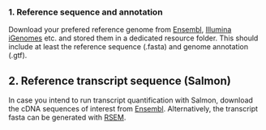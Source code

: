 ### 1. Reference sequence and annotation
Download your prefered reference genome from [Ensembl](https://www.ensembl.org/index.html), [Illumina iGenomes](https://emea.support.illumina.com/sequencing/sequencing_software/igenome.html) etc. and stored them in a dedicated resource folder. This should include at least the reference sequence (.fasta) and genome annotation (.gtf). 

## 2. Reference transcript sequence (Salmon)
In case you intend to run transcript quantification with Salmon, download the cDNA sequences of interest from [Ensembl](https://www.ensembl.org/index.html). Alternatively, the transcript fasta can be generated with [RSEM](http://deweylab.biostat.wisc.edu/rsem/rsem-prepare-reference.html). 



